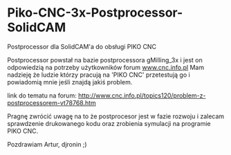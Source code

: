 # Piko-CNC-3x-Postprocessor-SolidCAM
Postprocessor dla SolidCAM'a do obsługi PIKO CNC 

Postprocessor powstał na bazie postprocessora gMilling_3x i jest on odpowiedzią na potrzeby użytkowników forum www.cnc.info.pl
Mam nadzieję że ludzie którzy pracują na 'PIKO CNC' przetestują go i powiadomią mnie jeśli znajdą jakiś problem.

link do tematu na forum: http://www.cnc.info.pl/topics120/problem-z-postprocessorem-vt78768.htm

Pragnę zwrócić uwagę na to że postprocesor jest w fazie rozwoju i zalecam sprawdzenie drukowanego kodu oraz zrobienia symulacji na programie PIKO CNC.

Pozdrawiam Artur, djronin ;)
